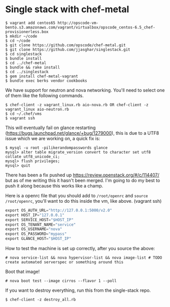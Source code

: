 # Single stack with chef-metal

```shell
$ vagrant add centos65 http://opscode-vm-bento.s3.amazonaws.com/vagrant/virtualbox/opscode_centos-6.5_chef-provisionerless.box
$ mkdir ~/code
$ cd ~/code
$ git clone https://github.com/opscode/chef-metal.git
$ git clone https://github.com/jjasghar/singlestack.git
$ cd singlestack
$ bundle install
$ cd ../chef-metal
$ bundle && rake install
$ cd ../singlestack
$ gem install chef-metal-vagrant
$ bundle exec berks vendor cookbooks
```

We have support for neutron and nova networking. You'll need to select one of them like the following commands.

```shell
$ chef-client -z vagrant_linux.rb aio-nova.rb OR chef-client -z vagrant_linux aio-neutron.rb
$ cd ~/.chef/vms
$ vagrant ssh
```

This will eventually fail on glance restarting (https://bugs.launchpad.net/glance/+bug/1279000), this is due to a UTF8
issue which we are working on, a quick fix is:

```shell
$ mysql -u root -pilikerandompasswords glance
mysql> alter table migrate_version convert to character set utf8 collate utf8_unicode_ci;
mysql> flush privileges;
mysql> quit
```

There has been a fix pushed up https://review.openstack.org/#/c/114407/ but as of me writing this it hasn't been merged.
I'm going to do my best to push it along because this works like a champ.

Here is a openrc file that you should add to `/root/openrc` and `source /root/openrc`, you'll want to do this inside the vm, like above.
(vagrant ssh)

```python
export OS_AUTH_URL="http://127.0.0.1:5000/v2.0"
export HOST_IP="127.0.0.1"
export SERVICE_HOST="$HOST_IP"
export OS_TENANT_NAME="service"
export OS_USERNAME="nova"
export OS_PASSWORD="mypass"
export GLANCE_HOST="$HOST_IP"
```

How to test the machine is set up correctly, after you source the above:

```shell
# nova service-list && nova hypervisor-list && nova image-list # TODO create automated serverspec or something around this
```

Boot that image!

```shell
# nova boot test --image cirros --flavor 1 --poll
```

If you want to destroy everything, run this from the single-stack repo.

```shell
$ chef-client -z destroy_all.rb
```
